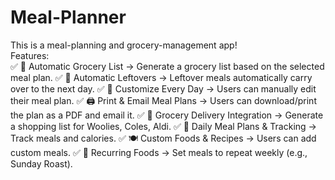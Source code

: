 # Meal-Planner
This is a meal-planning and grocery-management app!  
Features:   
✅ 🛒 Automatic Grocery List → Generate a grocery list based on the selected meal plan.
✅ 🥡 Automatic Leftovers → Leftover meals automatically carry over to the next day.
✅ 📅 Customize Every Day → Users can manually edit their meal plan.
✅ 🖨️ Print & Email Meal Plans → Users can download/print the plan as a PDF and email it.
✅ 🚚 Grocery Delivery Integration → Generate a shopping list for Woolies, Coles, Aldi.
✅ 📆 Daily Meal Plans & Tracking → Track meals and calories.
✅ 🍽️ Custom Foods & Recipes → Users can add custom meals.
✅ 🔄 Recurring Foods → Set meals to repeat weekly (e.g., Sunday Roast).

